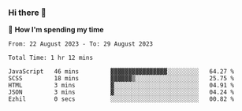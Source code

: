 ### Hi there 👋

🐛 **How I'm spending my time**
<!--START_SECTION:waka-->

```all_time
From: 22 August 2023 - To: 29 August 2023

Total Time: 1 hr 12 mins

JavaScript   46 mins         ▓▓▓▓▓▓▓▓▓▓▓▓▓▓▓▓░░░░░░░░░   64.27 %
SCSS         18 mins         ▓▓▓▓▓▓▒░░░░░░░░░░░░░░░░░░   25.75 %
HTML         3 mins          ▓░░░░░░░░░░░░░░░░░░░░░░░░   04.91 %
JSON         3 mins          ▓░░░░░░░░░░░░░░░░░░░░░░░░   04.24 %
Ezhil        0 secs          ░░░░░░░░░░░░░░░░░░░░░░░░░   00.82 %
```

<!--END_SECTION:waka-->

<!--
**cugel2/cugel2** is a ✨ _special_ ✨ repository because its `README.md` (this file) appears on your GitHub profile.

Here are some ideas to get you started:

- 🔭 I’m currently working on ...
- 🌱 I’m currently learning ...
- 👯 I’m looking to collaborate on ...
- 🤔 I’m looking for help with ...
- 💬 Ask me about ...
- 📫 How to reach me: ...
- 😄 Pronouns: ...
- ⚡ Fun fact: ...
-->
